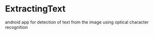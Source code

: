 # ExtractingText
android app for detection of text from the image using optical character recognition
